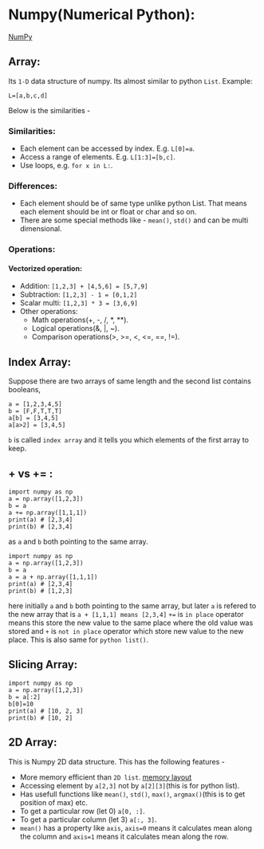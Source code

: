 # Numpy(Numerical Python):
[NumPy](https://docs.scipy.org/doc/numpy/)

## Array:
Its `1-D` data structure of numpy. Its almost similar to python `List`. Example:
```
L=[a,b,c,d]
```
Below is the similarities -
### Similarities:
* Each element can be accessed by index. E.g. `L[0]=a`.
* Access a range of elements. E.g. `L[1:3]=[b,c]`.
* Use loops, e.g. `for x in L:`.
### Differences:
* Each element should be of same type unlike python List. That means each element should be int or float or char and so on.
* There are some special methods like - `mean()`, `std()` and can be multi dimensional.

### Operations:
#### Vectorized operation:
* Addition: `[1,2,3] + [4,5,6] = [5,7,9]`
* Subtraction: `[1,2,3] - 1 = [0,1,2]`
* Scalar multi: `[1,2,3] * 3 = [3,6,9]`
* Other operations:
  * Math operations(+, -, /, *, **).
  * Logical operations(&, |, ~).
  * Comparison operations(>, >=, <, <=, ==, !=).
  
## Index Array:
Suppose there are two arrays of same length and the second list contains booleans,
```
a = [1,2,3,4,5]
b = [F,F,T,T,T]
a[b] = [3,4,5]
a[a>2] = [3,4,5]
```
`b` is called `index array` and it tells you which elements of the first array to keep.

## + vs += :
```
import numpy as np
a = np.array([1,2,3])
b = a
a += np.array([1,1,1])
print(a) # [2,3,4]
print(b) # [2,3,4]  
```
as `a` and `b` both pointing to the same array.
```
import numpy as np
a = np.array([1,2,3])
b = a
a = a + np.array([1,1,1])
print(a) # [2,3,4]
print(b) # [1,2,3] 
```
here initially `a` and `b` both pointing to the same array, but later `a` is refered to the new array that is `a + [1,1,1] means [2,3,4]`
`+=` is `in place` operator means this store the new value to the same place where the old value was stored and `+` is `not in place` operator which store new value to the new place.
This is also same for `python list()`.
## Slicing Array:
```
import numpy as np
a = np.array([1,2,3])
b = a[:2]
b[0]=10
print(a) # [10, 2, 3]
print(b) # [10, 2]
```

## 2D Array:
This is Numpy 2D data structure. This has the following features -
* More memory efficient than `2D list`. [memory layout](https://docs.scipy.org/doc/numpy/reference/arrays.ndarray.html#internal-memory-layout-of-an-ndarray)
* Accessing element by `a[2,3]` not by `a[2][3]`(this is for python list).
* Has usefull functions like `mean()`, `std()`, `max()`, `argmax()`(this is to get position of max) etc.
* To get a particular row (let 0) `a[0, :]`.
* To get a particular column (let 3) `a[:, 3]`.
* `mean()` has a property like `axis`, `axis=0` means it calculates mean along the column and `axis=1` means it calculates mean along the row.

